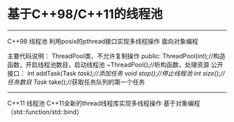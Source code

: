 # 基于C++98/C++11的线程池

----------------
C++98 线程池
利用posix的pthread接口实现多线程操作
面向对象编程

主要代码说明：
ThreadPool类，不允许复制操作
public:
ThreadPool(int);//构造函数，开启线程池数目，启动线程池
~ThreadPool();//析构函数，处理资源
公开接口：
int addTask(Task *task);//添加任务
void stop();//停止线程池
 int size();//任务数目
Task* take();//获取任务队列的第一个任务

----------------
C++11 线程池
C++11全新的thread线程库实现多线程操作
基于对象编程（std::function/std::bind）




